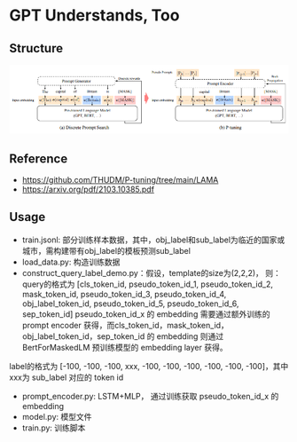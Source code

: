 # GPT Understands, Too

## Structure
![GPT Understands, Too](../../images/pt.png)

## Reference
- https://github.com/THUDM/P-tuning/tree/main/LAMA
- https://arxiv.org/pdf/2103.10385.pdf

## Usage
- train.jsonl: 部分训练样本数据，其中，obj_label和sub_label为临近的国家或城市，需构建带有obj_label的模板预测sub_label
- load_data.py: 构造训练数据
- construct_query_label_demo.py：假设，template的size为(2,2,2)， 则：
query的格式为 [cls_token_id, pseudo_token_id_1, pseudo_token_id_2, mask_token_id, pseudo_token_id_3, pseudo_token_id_4, obj_label_token_id, pseudo_token_id_5, pseudo_token_id_6, sep_token_id]
pseudo_token_id_x 的 embedding 需要通过额外训练的 prompt encoder 获得，而cls_token_id，mask_token_id，obj_label_token_id，sep_token_id 的 embedding 则通过 BertForMaskedLM 预训练模型的 embedding layer 获得。

label的格式为 [-100, -100, -100,  xxx, -100, -100, -100, -100, -100, -100]，其中xxx为 sub_label 对应的 token id
- prompt_encoder.py: LSTM+MLP， 通过训练获取 pseudo_token_id_x 的 embedding
- model.py: 模型文件
- train.py: 训练脚本
